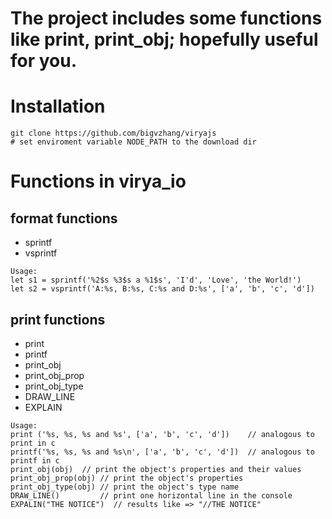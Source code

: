 # The project includes some functions like print, print_obj; hopefully useful for you.

# Installation
```
git clone https://github.com/bigvzhang/viryajs
# set enviroment variable NODE_PATH to the download dir

```

# Functions in virya_io
## format functions
- sprintf
- vsprintf
```
Usage:
let s1 = sprintf('%2$s %3$s a %1$s', 'I'd', 'Love', 'the World!')
let s2 = vsprintf('A:%s, B:%s, C:%s and D:%s', ['a', 'b', 'c', 'd'])
```

## print functions
- print
- printf
- print_obj
- print_obj_prop
- print_obj_type
- DRAW_LINE
- EXPLAIN
```
Usage:
print ('%s, %s, %s and %s', ['a', 'b', 'c', 'd'])    // analogous to print in c
printf('%s, %s, %s and %s\n', ['a', 'b', 'c', 'd'])  // analogous to printf in c
print_obj(obj)  // print the object's properties and their values
print_obj_prop(obj) // print the object's properties
print_obj_type(obj) // print the object's type name
DRAW_LINE()         // print one horizontal line in the console
EXPALIN("THE NOTICE")  // results like => "//THE NOTICE"
```
